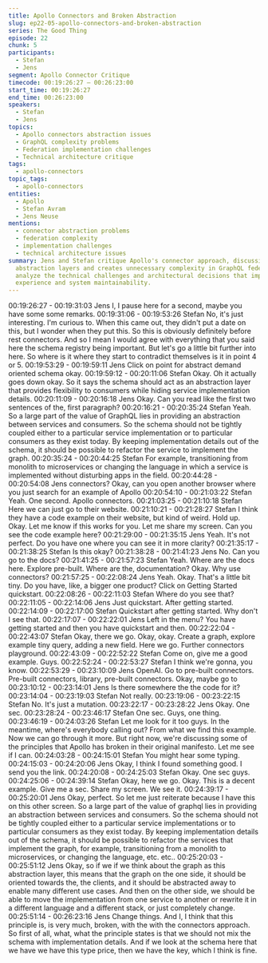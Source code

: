 ```yaml
---
title: Apollo Connectors and Broken Abstraction
slug: ep22-05-apollo-connectors-and-broken-abstraction
series: The Good Thing
episode: 22
chunk: 5
participants:
  - Stefan
  - Jens
segment: Apollo Connector Critique
timecode: 00:19:26:27 – 00:26:23:00
start_time: 00:19:26:27
end_time: 00:26:23:00
speakers:
  - Stefan
  - Jens
topics:
  - Apollo connectors abstraction issues
  - GraphQL complexity problems
  - Federation implementation challenges
  - Technical architecture critique
tags:
  - apollo-connectors
topic_tags:
  - apollo-connectors
entities:
  - Apollo
  - Stefan Avram
  - Jens Neuse
mentions:
  - connector abstraction problems
  - federation complexity
  - implementation challenges
  - technical architecture issues
summary: Jens and Stefan critique Apollo's connector approach, discussing how it breaks
  abstraction layers and creates unnecessary complexity in GraphQL federation. They
  analyze the technical challenges and architectural decisions that impact developer
  experience and system maintainability.
---
```


00:19:26:27 - 00:19:31:03
Jens
I, I pause here for a second, maybe you have some some remarks.
00:19:31:06 - 00:19:53:26
Stefan
No, it's just interesting. I'm curious to. When this came out, they didn't put a date on this, but I
wonder when they put this. So this is obviously definitely before rest connectors. And so I mean
I would agree with everything that you said here the schema registry being important. But let's
go a little bit further into here. So where is it where they start to contradict themselves is it in
point 4 or 5.
00:19:53:29 - 00:19:59:11
Jens
Click on point for abstract demand oriented schema okay.
00:19:59:12 - 00:20:11:06
Stefan
Okay. Oh it actually goes down okay. So it says the schema should act as an abstraction layer
that provides flexibility to consumers while hiding service implementation details.
00:20:11:09 - 00:20:16:18
Jens
Okay. Can you read like the first two sentences of the, first paragraph?
00:20:16:21 - 00:20:35:24
Stefan
Yeah. So a large part of the value of GraphQL lies in providing an abstraction between services
and consumers. So the schema should not be tightly coupled either to a particular service
implementation or to particular consumers as they exist today. By keeping implementation
details out of the schema, it should be possible to refactor the service to implement the graph.
00:20:35:24 - 00:20:44:25
Stefan
For example, transitioning from monolith to microservices or changing the language in which a
service is implemented without disturbing apps in the field.
00:20:44:28 - 00:20:54:08
Jens
connectors?
Okay, can you open another browser where you just search for an example of Apollo
00:20:54:10 - 00:21:03:22
Stefan
Yeah. One second. Apollo connectors.
00:21:03:25 - 00:21:10:18
Stefan
Here we can just go to their website.
00:21:10:21 - 00:21:28:27
Stefan
I think they have a code example on their website, but kind of weird. Hold up. Okay. Let me
know if this works for you. Let me share my screen. Can you see the code example here?
00:21:29:00 - 00:21:35:15
Jens
Yeah. It's not perfect. Do you have one where you can see it in more clarity?
00:21:35:17 - 00:21:38:25
Stefan
Is this okay?
00:21:38:28 - 00:21:41:23
Jens
No. Can you go to the docs?
00:21:41:25 - 00:21:57:23
Stefan
Yeah. Where are the docs here. Explore pre-built. Where are the, documentation? Okay. Why
use connectors?
00:21:57:25 - 00:22:08:24
Jens
Yeah. Okay. That's a little bit tiny. Do you have, like, a bigger one product? Click on Getting
Started quickstart.
00:22:08:26 - 00:22:11:03
Stefan
Where do you see that?
00:22:11:05 - 00:22:14:06
Jens
Just quickstart. After getting started.
00:22:14:09 - 00:22:17:00
Stefan
Quickstart after getting started. Why don't I see that.
00:22:17:07 - 00:22:22:01
Jens
Left in the menu? You have getting started and then you have quickstart and then.
00:22:22:04 - 00:22:43:07
Stefan
Okay, there we go. Okay, okay. Create a graph, explore example tiny query, adding a new field.
Here we go. Further connectors playground.
00:22:43:09 - 00:22:52:22
Stefan
Come on, give me a good example. Guys.
00:22:52:24 - 00:22:53:27
Stefan
I think we're gonna, you know.
00:22:53:29 - 00:23:10:09
Jens
OpenAI.
Go to pre-built connectors. Pre-built connectors, library, pre-built connectors. Okay, maybe go to
00:23:10:12 - 00:23:14:01
Jens
Is there somewhere the the code for it?
00:23:14:04 - 00:23:19:03
Stefan
Not really.
00:23:19:06 - 00:23:22:15
Stefan
No. It's just a mutation.
00:23:22:17 - 00:23:28:22
Jens
Okay. One sec.
00:23:28:24 - 00:23:46:17
Stefan
One sec. Guys, one thing.
00:23:46:19 - 00:24:03:26
Stefan
Let me look for it too guys. In the meantime, where's everybody calling out? From what we find
this example. Now we can go through it more. But right now, we're discussing some of the
principles that Apollo has broken in their original manifesto. Let me see if I can.
00:24:03:28 - 00:24:15:01
Stefan
You might hear some typing.
00:24:15:03 - 00:24:20:06
Jens
Okay, I think I found something good. I send you the link.
00:24:20:08 - 00:24:25:03
Stefan
Okay. One sec guys.
00:24:25:06 - 00:24:39:14
Stefan
Okay, here we go. Okay. This is a decent example. Give me a sec. Share my screen. We see it.
00:24:39:17 - 00:25:20:01
Jens
Okay, perfect. So let me just reiterate because I have this on this other screen. So a large part
of the value of graphql lies in providing an abstraction between services and consumers. So the
schema should not be tightly coupled either to a particular service implementations or to
particular consumers as they exist today. By keeping implementation details out of the schema,
it should be possible to refactor the services that implement the graph, for example, transitioning
from a monolith to microservices, or changing the language, etc. etc..
00:25:20:03 - 00:25:51:12
Jens
Okay, so if we if we think about the graph as this abstraction layer, this means that the graph on
the one side, it should be oriented towards the, the clients, and it should be abstracted away to
enable many different use cases. And then on the other side, we should be able to move the
implementation from one service to another or rewrite it in a different language and a different
stack, or just completely change.
00:25:51:14 - 00:26:23:16
Jens
Change things. And I, I think that this principle is, is very much, broken, with the with the
connectors approach. So first of all, what, what the principle states is that we should not mix the
schema with implementation details. And if we look at the schema here that we have we have
this type price, then we have the key, which I think is fine.